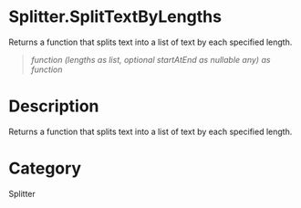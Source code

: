 ﻿# Splitter.SplitTextByLengths
Returns a function that splits text into a list of text by each specified length.
> _function (lengths as list, optional startAtEnd as nullable any) as function_
# Description 
Returns a function that splits text into a list of text by each specified length.
# Category 
Splitter

